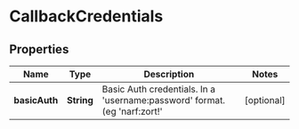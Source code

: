 
# CallbackCredentials

## Properties
Name | Type | Description | Notes
------------ | ------------- | ------------- | -------------
**basicAuth** | **String** | Basic Auth credentials. In a &#39;username:password&#39; format. (eg &#39;narf:zort!&#39; |  [optional]



